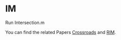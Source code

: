 # IM
Run Intersection.m

You can find the related Papers [Crossroads](https://dl.acm.org/citation.cfm?id=3062221) and [RIM](https://ieeexplore.ieee.org/abstract/document/8603190).

